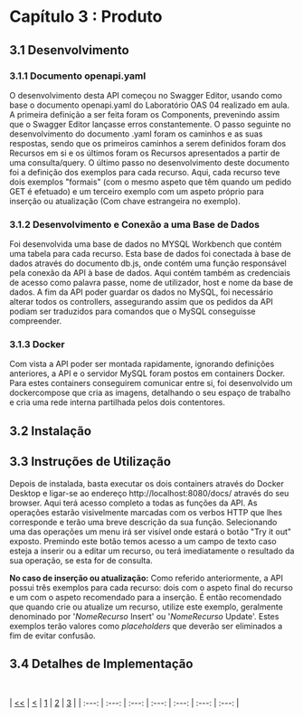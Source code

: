 # Capítulo 3 : Produto

## 3.1 Desenvolvimento

### 3.1.1 Documento openapi.yaml

O desenvolvimento desta API começou no Swagger Editor, usando como base o documento openapi.yaml do Laboratório OAS 04 realizado em aula. A primeira definição a ser feita foram os Components, prevenindo assim que o Swagger Editor lançasse erros constantemente. O passo seguinte no desenvolvimento do documento .yaml foram os caminhos e as suas respostas, sendo que os primeiros caminhos a serem definidos foram dos Recursos em si e os últimos foram os Recursos apresentados a partir de uma consulta/query. O último passo no desenvolvimento deste documento foi a definição dos exemplos para cada recurso. Aqui, cada recurso teve dois exemplos "formais" (com o mesmo aspeto que têm quando um pedido GET é efetuado) e um terceiro exemplo com um aspeto próprio para inserção ou atualização (Com chave estrangeira no exemplo).

### 3.1.2 Desenvolvimento e Conexão a uma Base de Dados

Foi desenvolvida uma base de dados no MYSQL Workbench que contém uma tabela para cada recurso. Esta base de dados foi conectada à base de dados através do documento db.js, onde contém uma função responsável pela conexão da API à base de dados. Aqui contém também as credenciais de acesso como palavra passe, nome de utilizador, host e nome da base de dados. A fim da API poder guardar os dados no MySQL, foi necessário alterar todos os controllers, assegurando assim que os pedidos da API podiam ser traduzidos para comandos que o MySQL conseguisse compreender.

### 3.1.3 Docker

Com vista a API poder ser montada rapidamente, ignorando definições anteriores, a API e o servidor MySQL foram postos em containers Docker. Para estes containers conseguirem comunicar entre si, foi desenvolvido um dockercompose que cria as imagens, detalhando o seu espaço de trabalho e cria uma rede interna partilhada pelos dois contentores.

## 3.2 Instalação

## 3.3 Instruções de Utilização

Depois de instalada, basta executar os dois containers através do Docker Desktop e ligar-se ao endereço http://localhost:8080/docs/ através do seu browser.
Aqui terá acesso completo a todas as funções da API.
As operações estarão visivelmente marcadas com os verbos HTTP que lhes corresponde e terão uma breve descrição da sua função. Selecionando uma das operações um menu irá ser visível onde estará o botão "Try it out" exposto. Premindo este botão temos acesso a um campo de texto caso esteja a inserir ou a editar um recurso, ou terá imediatamente o resultado da sua operação, se esta for de consulta.

**No caso de inserção ou atualização:** Como referido anteriormente, a API possui três exemplos para cada recurso: dois com o aspeto final do recurso e um com o aspeto recomendado para a inserção. É então recomendado que quando crie ou atualize um recurso, utilize este exemplo, geralmente denominado por '*NomeRecurso* Insert' ou '*NomeRecurso* Update'. Estes exemplos terão valores como *placeholders* que deverão ser eliminados a fim de evitar confusão.

## 3.4 Detalhes de Implementação

<br>

| [<<](capitulo1.md) | [<](capitulo2.md) | [1](capitulo1.md) | [2](capitulo2.md) | [3](capitulo3.md) |
| :---: | :---: | :---: | :---: | :---: | :---: | :---: |